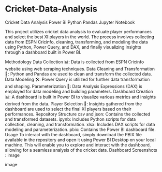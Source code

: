 # Cricket-Data-Analysis
Cricket Data Analysis
Power Bi Python Pandas Jupyter Notebook

This project utilizes cricket data analysis to evaluate player performances and select the best XI players in the world. The process involves collecting data from ESPN Cricinfo, cleaning, transforming, and modeling the data using Python, Power Query, and DAX, and finally visualizing insights through a dashboard built in Power BI.

Methodology
Data Collection 📊: Data is collected from ESPN Cricinfo website using web scraping techniques.
Data Cleaning and Transformation 🧹: Python and Pandas are used to clean and transform the collected data.
Data Modeling 🛠️: Power Query is utilized for further data transformation and shaping.
Parameterization 📝: Data Analysis Expressions (DAX) is employed for data modeling and building parameters.
Dashboard Creation 📊: A dashboard is built in Power BI to visualize various metrics and insights derived from the data.
Player Selection 🏏: Insights gathered from the dashboard are used to select the final XI players based on their performances.
Repository Structure
csv and json: Contains the collected and transformed datasets.
ipynb: Includes Python scripts for data collection, cleaning, and transformation.
xlsx: Includes DAX scripts for data modeling and parameterization.
pbix: Contains the Power BI dashboard file.
Usage
To interact with the dashboard, simply download the PBIX file available in the repository and open it using Power BI Desktop on your local machine. This will enable you to explore and interact with the dashboard, allowing for a seamless analysis of the cricket data.
Dashboard Screenshots :
image

image
